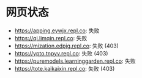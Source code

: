 # 网页状态
- https://apping.eywjx.repl.co: 失败
- https://qi.limqin.repl.co: 失败
- https://mization.edpjg.repl.co: 失败 (403)
- https://ypto.tnpyv.repl.co: 失败 (403)
- https://puremodels.learninggarden.repl.co: 失败
- https://tote.kaikaixin.repl.co: 失败 (403)
